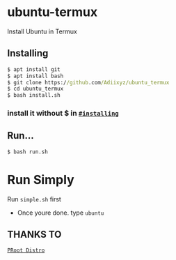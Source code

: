 # ubuntu-termux
Install Ubuntu in Termux

## Installing
```cmd
$ apt install git
$ apt install bash
$ git clone https://github.com/Adiixyz/ubuntu_termux
$ cd ubuntu_termux
$ bash install.sh
```

### install it without $ in [`#installing`](https://github.com/Adiixyz/ubuntu_termux#installing)

## Run...
```cmd
$ bash run.sh
```
# Run Simply
Run `simple.sh` first
- Once youre done. type `ubuntu`

## THANKS TO
[`PRoot Distro`](https://github.com/termux/proot-distro)
